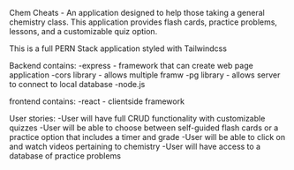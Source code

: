 Chem Cheats - An application designed to help those taking a general chemistry class. This application provides flash cards, practice problems, lessons, and a customizable quiz option.

This is a full PERN Stack application styled with Tailwindcss

Backend contains: 
-express - framework that can create web page application
-cors library - allows multiple framw
-pg library - allows server to connect to local database
-node.js 

frontend contains: 
-react - clientside framework

User stories: 
-User will have full CRUD functionality with customizable quizzes
-User will be able to choose between self-guided flash cards or a practice option that includes a timer and grade
-User will be able to click on and watch videos pertaining to chemistry
-User will have access to a database of practice problems
